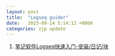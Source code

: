 ```yaml
---
layout: post
title:  "Logseq guider"
date:   2023-09-14 5:14:12 +0800
categories: zjp update
---
```




1.  [笔记软件Logseq快速入门-安装/日记/块](https://zhuanlan.zhihu.com/p/438658500)
